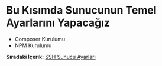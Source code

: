 # Bu Kısımda Sunucunun Temel Ayarlarını Yapacağız

* Composer Kurulumu
* NPM Kurulumu

**Sıradaki İçerik:** [SSH Sunucu Ayarları](https://gitlab.com/tutkun/reading/blob/master/digitaloceans/ssh-sunucu-ayarlari.md)